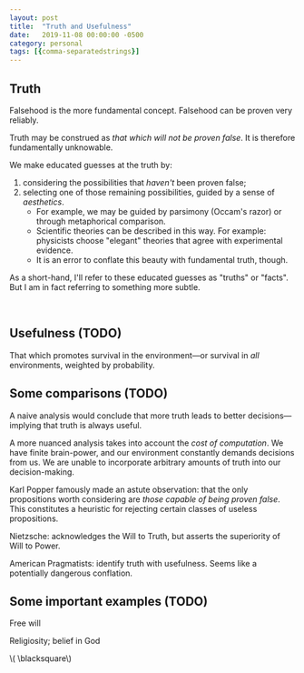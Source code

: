 ```yaml
---
layout: post
title:  "Truth and Usefulness"
date:   2019-11-08 00:00:00 -0500
category: personal 
tags: [{comma-separatedstrings}] 
---
```


## Truth

Falsehood is the more fundamental concept. Falsehood can be proven very reliably.

Truth may be construed as _that which will not be proven false_. It is therefore fundamentally unknowable.

We make educated guesses at the truth by:
 
1. considering the possibilities that _haven't_ been proven false;
2. selecting one of those remaining possibilities, guided by a sense of _aesthetics_. 
    * For example, we may be guided by parsimony (Occam's razor) or through metaphorical comparison.
    * Scientific theories can be described in this way. For example: physicists choose "elegant" theories that agree with experimental evidence.
    * It is an error to conflate this beauty with fundamental truth, though.  

As a short-hand, I'll refer to these educated guesses as "truths" or "facts". But I am in fact referring to something more subtle. 

<br>

## Usefulness (TODO)

That which promotes survival in the environment&mdash;or survival in _all_ environments, weighted by probability.

## Some comparisons (TODO)

A naive analysis would conclude that more truth leads to better decisions&mdash;implying that truth is always useful.

A more nuanced analysis takes into account the _cost of computation_.
We have finite brain-power, and our environment constantly demands decisions from us.
We are unable to incorporate arbitrary amounts of truth into our decision-making.

Karl Popper famously made an astute observation: that the only propositions worth considering are _those capable of being proven false_. This constitutes a heuristic for rejecting certain classes of useless propositions.

Nietzsche: acknowledges the Will to Truth, but asserts the superiority of Will to Power.

American Pragmatists: identify truth with usefulness. Seems like a potentially dangerous conflation.

## Some important examples (TODO)

Free will

Religiosity; belief in God

\\( \blacksquare\\)  

